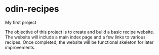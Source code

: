 # odin-recipes
My first project

The objective of this project is to create and build a basic recipe website.
The website will include a main index page and a few links to various recipes. Once completed, the website will be functional skeleton for later improvements.
